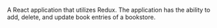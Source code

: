 A React application that utilizes Redux. The application has the ability to add, delete, and update book entries of a bookstore.

